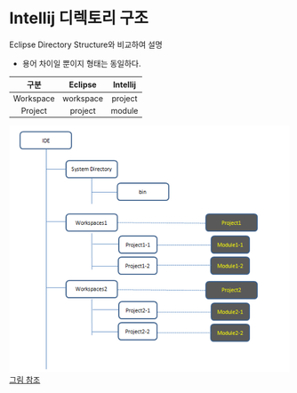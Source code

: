 # Intellij 디렉토리 구조

Eclipse Directory Structure와 비교하여 설명
- 용어 차이일 뿐이지 형태는 동일하다.

| 구분 | Eclipse | Intellij |
|:--------:|:--------:|:--------:|
| Workspace | workspace | project |
| Project | project | module |

![intellij_directory_structure](/images/intellij_directory_structure.png)
[그림 참조]( https://beyondj2ee.wordpress.com/2013/06/15/%EC%9D%B8%ED%85%94%EB%A6%ACj-%EC%8B%9C%EC%9E%91%ED%95%98%EA%B8%B0-part2-getting-start-intellij-%EC%9E%90%EB%B0%94-%ED%94%84%EB%A1%9C%EC%A0%9D%ED%8A%B8%ED%8E%B8/)
